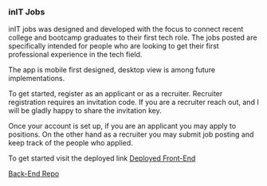 ### inIT Jobs

inIT jobs was designed and developed with the focus to connect recent college and bootcamp graduates to their first tech role. The jobs posted are specifically intended for people who are looking to get their first professional experience in the tech field.

The app is mobile first designed, desktop view is among future implementations.

To get started, register as an applicant or as a recruiter. Recruiter registration requires an invitation code. If you are a recruiter reach out, and I will be gladly happy to share the invitation key.

Once your account is set up, if you are an applicant you may apply to positions. On the other hand as a recruiter you may submit job posting and keep track of the people who applied.

To get started visit the deployed link [Deployed Front-End](https://initjobs.netlify.app/)

[Back-End Repo](https://github.com/Daniel-Mazzilli/inIT-jobs-backend)
